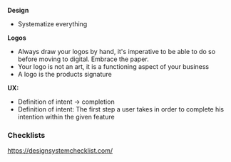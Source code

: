 **Design**
- Systematize everything


**Logos**
 
- Always draw your logos by hand, it's imperative to be able to do so before moving to digital. Embrace the paper.
- Your logo is not an art, it is a functioning aspect of your business
- A logo is the products signature

**UX:**

- Definition of intent -> completion
 - Definition of intent: The first step a user takes in order to complete his intention within the given feature

### Checklists

https://designsystemchecklist.com/
